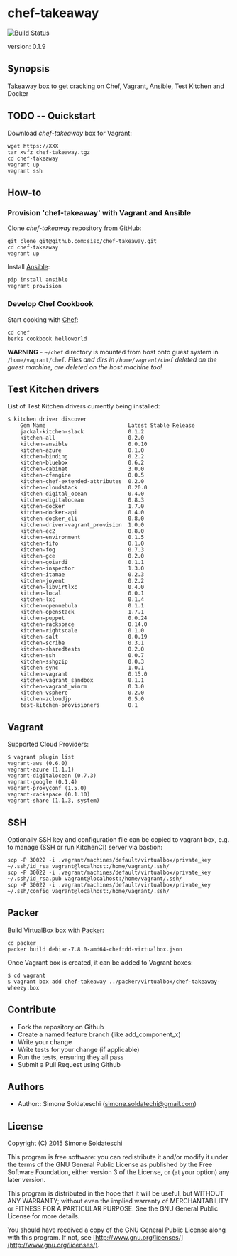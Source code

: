# chef-takeaway

[![Build Status](https://travis-ci.org/siso/chef-takeaway.png)](https://travis-ci.org/siso/chef-takeaway)

version: 0.1.9

## Synopsis
Takeaway box to get cracking on Chef, Vagrant, Ansible, Test Kitchen and Docker

## TODO -- Quickstart

Download *chef-takeaway* box for Vagrant:

```shell
wget https://XXX
tar xvfz chef-takeaway.tgz
cd chef-takeaway
vagrant up
vagrant ssh
```

## How-to

### Provision 'chef-takeaway' with Vagrant and Ansible

Clone *chef-takeaway* repository from GitHub:

```shell
git clone git@github.com:siso/chef-takeaway.git
cd chef-takeaway
vagrant up
```

Install [Ansible](http://www.ansible.com/):

```shell
pip install ansible
vagrant provision
```

### Develop Chef Cookbook

Start cooking with [Chef](https://www.chef.io/):

```shell
cd chef
berks cookbook helloworld
```

**WARNING** - `~/chef` directory is mounted from host onto guest system in `/home/vagrant/chef`. *Files and dirs in `/home/vagrant/chef` deleted on the guest machine, are deleted on the host machine too!*

## Test Kitchen drivers

List of Test Kitchen drivers currently being installed:

```shell
$ kitchen driver discover
    Gem Name                          Latest Stable Release
    jackal-kitchen-slack              0.1.2
    kitchen-all                       0.2.0
    kitchen-ansible                   0.0.10
    kitchen-azure                     0.1.0
    kitchen-binding                   0.2.2
    kitchen-bluebox                   0.6.2
    kitchen-cabinet                   3.0.0
    kitchen-cfengine                  0.0.5
    kitchen-chef-extended-attributes  0.2.0
    kitchen-cloudstack                0.20.0
    kitchen-digital_ocean             0.4.0
    kitchen-digitalocean              0.8.3
    kitchen-docker                    1.7.0
    kitchen-docker-api                0.4.0
    kitchen-docker_cli                0.8.0
    kitchen-driver-vagrant_provision  1.0.0
    kitchen-ec2                       0.8.0
    kitchen-environment               0.1.5
    kitchen-fifo                      0.1.0
    kitchen-fog                       0.7.3
    kitchen-gce                       0.2.0
    kitchen-goiardi                   0.1.1
    kitchen-inspector                 1.3.0
    kitchen-itamae                    0.2.3
    kitchen-joyent                    0.2.2
    kitchen-libvirtlxc                0.4.0
    kitchen-local                     0.0.1
    kitchen-lxc                       0.1.4
    kitchen-opennebula                0.1.1
    kitchen-openstack                 1.7.1
    kitchen-puppet                    0.0.24
    kitchen-rackspace                 0.14.0
    kitchen-rightscale                0.1.0
    kitchen-salt                      0.0.19
    kitchen-scribe                    0.3.1
    kitchen-sharedtests               0.2.0
    kitchen-ssh                       0.0.7
    kitchen-sshgzip                   0.0.3
    kitchen-sync                      1.0.1
    kitchen-vagrant                   0.15.0
    kitchen-vagrant_sandbox           0.1.1
    kitchen-vagrant_winrm             0.3.0
    kitchen-vsphere                   0.2.0
    kitchen-zcloudjp                  0.5.0
    test-kitchen-provisioners         0.1
```

## Vagrant

Supported Cloud Providers:

```shell
$ vagrant plugin list
vagrant-aws (0.6.0)
vagrant-azure (1.1.1)
vagrant-digitalocean (0.7.3)
vagrant-google (0.1.4)
vagrant-proxyconf (1.5.0)
vagrant-rackspace (0.1.10)
vagrant-share (1.1.3, system)
```

## SSH

Optionally SSH key and configuration file can be copied to vagrant box, e.g. to manage (SSH or run KitchenCI) server via bastion:

```shell
scp -P 30022 -i .vagrant/machines/default/virtualbox/private_key ~/.ssh/id_rsa vagrant@localhost:/home/vagrant/.ssh/
scp -P 30022 -i .vagrant/machines/default/virtualbox/private_key ~/.ssh/id_rsa.pub vagrant@localhost:/home/vagrant/.ssh/
scp -P 30022 -i .vagrant/machines/default/virtualbox/private_key ~/.ssh/config vagrant@localhost:/home/vagrant/.ssh/
```

## Packer

Build VirtualBox box with [Packer](https://www.packer.io/):

```shell
cd packer
packer build debian-7.8.0-amd64-cheftdd-virtualbox.json
```

Once Vagrant box is created, it can be added to Vagrant boxes:

```shell
$ cd vagrant
$ vagrant box add chef-takeaway ../packer/virtualbox/chef-takeaway-wheezy.box
```

## Contribute

- Fork the repository on Github
- Create a named feature branch (like add_component_x)
- Write your change
- Write tests for your change (if applicable)
- Run the tests, ensuring they all pass
- Submit a Pull Request using Github

## Authors

- Author:: Simone Soldateschi (simone.soldatechi@gmail.com)

## License

Copyright (C) 2015 Simone Soldateschi

This program is free software: you can redistribute it and/or modify it under the terms of the GNU General Public License as published by the Free Software Foundation, either version 3 of the License, or (at your option) any later version.

This program is distributed in the hope that it will be useful, but WITHOUT ANY WARRANTY; without even the implied warranty of MERCHANTABILITY or FITNESS FOR A PARTICULAR PURPOSE. See the GNU General Public License for more details.

You should have received a copy of the GNU General Public License along with this program. If not, see [http://www.gnu.org/licenses/](http://www.gnu.org/licenses/).
